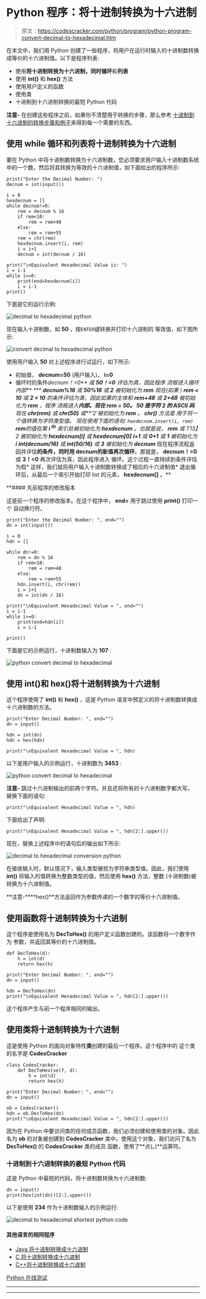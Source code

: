 # Python 程序：将十进制转换为十六进制

> 原文：<https://codescracker.com/python/program/python-program-convert-decimal-to-hexadecimal.htm>

在本文中，我们用 Python 创建了一些程序，将用户在运行时输入的十进制数转换成等价的十六进制值。以下是程序列表:

*   使用**将十进制转换为十六进制，同时循环**和**列表**
*   使用 **int()** 和 **hex()** 方法
*   使用用户定义的函数
*   使用类
*   十进制到十六进制转换的最短 Python 代码

**注意-** 在创建这些程序之前，如果你不清楚用于转换的步骤，那么参考 [十进制到十六进制的转换步骤和例子](/computer-fundamental/decimal-to-hexadecimal.htm)来得到每一个需要的东西。

## 使用 while 循环和列表将十进制转换为十六进制

要在 Python 中将十进制数转换为十六进制数，您必须要求用户输入十进制数系统中的一个数，然后将其转换为等效的十六进制值，如下面给出的程序所示:

```
print("Enter the Decimal Number: ")
decnum = int(input())

i = 0
hexdecnum = []
while decnum!=0:
    rem = decnum % 16
    if rem<10:
        rem = rem+48
    else:
        rem = rem+55
    rem = chr(rem)
    hexdecnum.insert(i, rem)
    i = i+1
    decnum = int(decnum / 16)

print("\nEquivalent Hexadecimal Value is: ")
i = i-1
while i>=0:
    print(end=hexdecnum[i])
    i = i-1
print()
```

下面是它的运行示例:

![decimal to hexadecimal python](img/87e33400ae83d6d56d01506e24bba263.png)

现在输入十进制数，如 **50** ，按`ENTER`键转换并打印十六进制的 等效值，如下图所示:

![convert decimal to hexadecimal python](img/39d4a1cda37cf1da0cce303bb69be04b.png)

使用用户输入 **50** 对上述程序进行试运行，如下所示:

*   初始值， **decnum=50** (用户输入)， **i=0**
*   循环时的条件****decnum！=0** 或 **50！=0** 评估为真，因此程序 流程进入循环内部**
***   **decnum%16** 或 **50%16** 或 **2** 被初始化为 **rem***   现在(如果 ) **rem < 10** 或 **2 < 10** 的条件评估为真，因此如果的主体和 **rem+48** 或 **2+48** 被初始化为 **rem** ，程序 流程进入**内部。现在 **rem = 50**。 **50** 是字符 **2** 的 ASCII 码***   现在 **chr(rem)** 或 **chr(50)** 或**‘2’**被初始化为 **rem** 。 **chr()** 方法是 用于将一个值转换为字符类型值。*   现在使用下面的语句:
    `hexdecnum.insert(i, rem)`
    **rem**的值在第 **i <sup>th</sup>** 索引处被初始化为 **hexdecnum** 。也就是说， **rem** 或 T13】2 被初始化为 **hexdecnum[i]** 或 **hexdecnum[0]***   **i+1** 或 **0+1** 或 **1** 被初始化为 **i***   **int(decnum/16)** 或 **int(50/16)** 或 **3** 被初始化为 **decnum***   现在程序流程返回并评估**的条件，同时用 **decnum**的新值再次循环**。那就是， **decnum！=0** 或 **3！=0** 再次评估为真，因此程序进入 循环。这个过程一直持续到条件评估为假*   这样，我们就将用户输入十进制数转换成了相应的十六进制值*   退出循环后，从最后一个索引开始打印 list 的元素， **hexdecnum[]** 。**

 **#### 先前程序的修改版本

这是前一个程序的修改版本。在这个程序中， **end=** 用于跳过使用 **print()** 打印一个 自动换行符。

```
print("Enter the Decimal Number: ", end="")
dn = int(input())

i = 0
hdn = []

while dn!=0:
    rem = dn % 16
    if rem<10:
        rem = rem+48
    else:
        rem = rem+55
    hdn.insert(i, chr(rem))
    i = i+1
    dn = int(dn / 16)

print("\nEquivalent Hexadecimal Value = ", end="")
i = i-1
while i>=0:
    print(end=hdn[i])
    i = i-1

print()
```

下面是它的示例运行，十进制数输入为 **107** :

![python convert decimal to hexadecimal](img/427bce7c446d15a3a21e31a0b2d2cf1f.png)

## 使用 int()和 hex()将十进制转换为十六进制

这个程序使用了 **int()** 和 **hex()** ，这是 Python 语言中预定义的将十进制数转换成十六进制数的方法。

```
print("Enter Decimal Number: ", end="")
dn = input()

hdn = int(dn)
hdn = hex(hdn)

print("\nEquivalent Hexadecimal Value = ", hdn)
```

以下是用户输入的示例运行，十进制数为 **3453** :

![python convert decimal to hexadecimal](img/b6de68bfb1cc836fb80b9459792bdaa9.png)

**注意-** 跳过十六进制输出的前两个字符。并且还将所有的十六进制数字都大写， 替换下面的语句:

```
print("\nEquivalent Hexadecimal Value = ", hdn)
```

下面给出了声明:

```
print("\nEquivalent Hexadecimal Value = ", hdn[2:].upper())
```

现在，替换上述程序中的语句后的输出如下所示:

![decimal to hexadecimal conversion python](img/2eded065be90b3152e92fdef75416f48.png)

在接收输入时，默认情况下，输入类型被视为字符串类型值。因此，我们使用 **int()** 将输入的值转换为整数类型的值，然后使用 **hex()** 方法，整数 (十进制数)被转换为十六进制值。

**注意-****hex()**方法返回作为参数传递的一个数字的等价十六进制值。

## 使用函数将十进制转换为十六进制

这个程序是使用名为 **DecToHex()** 的用户定义函数创建的。该函数将一个数字作为 参数，并返回其等价的十六进制值。

```
def DecToHex(d):
    h = int(d)
    return hex(h)

print("Enter Decimal Number: ", end="")
dn = input()

hdn = DecToHex(dn)
print("\nEquivalent Hexadecimal Value = ", hdn[2:].upper())
```

这个程序产生与前一个程序相同的输出。

## 使用类将十进制转换为十六进制

这是使用 Python 的面向对象特性**类**创建的最后一个程序。这个程序中的 这个类的名字是 **CodesCracker**

```
class CodesCracker:
    def DecToHex(self, d):
        h = int(d)
        return hex(h)

print("Enter Decimal Number: ", end="")
dn = input()

ob = CodesCracker()
hdn = ob.DecToHex(dn)
print("\nEquivalent Hexadecimal Value = ", hdn[2:].upper())
```

因为在 Python 中要访问类的任何成员函数，我们必须创建和使用类的对象。因此名为 **ob** 的对象被创建到 **CodesCracker** 类中。使用这个对象，我们访问了名为 **DecToHex()** 的 **CodesCracker** 类的成员 函数，使用了**点(。)**运算符。

### 十进制到十六进制转换的最短 Python 代码

这是 Python 中最短的代码，将十进制数转换为十六进制数:

```
dn = input()
print(hex(int(dn))[2:].upper())
```

以下是使用 **234** 作为十进制数输入的示例运行:

![decimal to hexadecimal shortest python code](img/40d6f5b2648254798b0b7bf27af457e7.png)

#### 其他语言的相同程序

*   [Java 将十进制转换成十六进制](/java/program/java-program-convert-decimal-to-hexadecimal.htm)
*   [C 将十进制转换成十六进制](/c/program/c-program-convert-decimal-to-hexadecimal.htm)
*   [C++将十进制转换成十六进制](/cpp/program/cpp-program-convert-decimal-to-hexadecimal.htm)

[Python 在线测试](/exam/showtest.php?subid=10)

* * *

* * ***